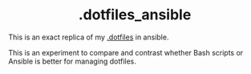 <h1 align="center">.dotfiles_ansible</h1>

This is an exact replica of my [.dotfiles](https://github.com/HYP3R00T/.dotfiles/tree/for-ansible-dotfile) in ansible. 

This is an experiment to compare and contrast whether Bash scripts or Ansible is better for managing dotfiles.